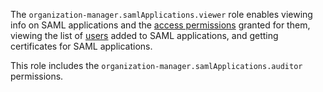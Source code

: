 The `organization-manager.samlApplications.viewer` role enables viewing info on SAML applications and the [access permissions](../../../iam/concepts/access-control/index.md) granted for them, viewing the list of [users](../../../overview/roles-and-resources.md#users) added to SAML applications, and getting certificates for SAML applications.

This role includes the `organization-manager.samlApplications.auditor` permissions.

